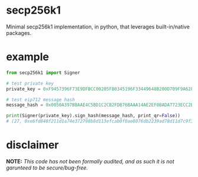 # secp256k1
Minimal secp256k1 implementation, in python, that leverages built-in/native packages.

# example

```py
from secp256k1 import Signer

# test private key
private_key = 0xF9457396F73E9DFBCC00205FB0345196F33449648B200D709F9A62F4B5329F58

# test eip712 message hash
message_hash = 0x0050A397BBAAE4C5BD1C2CB2FDB76BAAA14AE2EF0BADA7723ECC2BE9055FCBE9

print(Signer(private_key).sign_hash(message_hash, print_qr=False))
# (27, 0xe6fd848f211d1a74e372798b8d113efcab0f0ae8076db2239ad78d11d7c9f388, 0x886429dee386b5964dac0234cc27a732f7a3f75029b12aeb2cd17dd6eea2448a)
```

# disclaimer

**NOTE:** *This code has not been formally audited, and as such it is not garunteed to be secure/bug-free.*